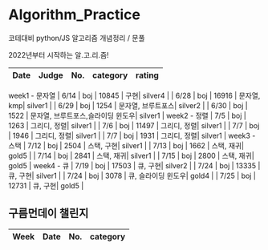 # Algorithm_Practice
코테대비 python/JS 알고리즘 개념정리 / 문풀

2022년부터 시작하는 알.고.리.즘!

| Date |   Judge   | No. | category | rating |
| :---: | :-----: | :------: | :------: | :------: |
week1 - 문자열
| 6/14 | boj | 10845 | 구현| silver4 |
| 6/28 | boj | 16916 | 문자열, kmp| silver1 |
| 6/29 | boj | 1254 | 문자열, 브루트포스| silver2 |
| 6/30 | boj | 1522 | 문자열, 브루트포스,슬라이딩 윈도우| silver1 |
week2 - 정렬
| 7/5 | boj | 1263 | 그리디, 정렬| silver1 |
| 7/6 | boj | 11497 | 그리디, 정렬| silver1 |
| 7/7 | boj | 1946 | 그리디, 정렬| silver1 |
| 7/7 | boj | 1931 | 그리디, 정렬| silver1 |
week3 - 스택
| 7/12 | boj | 2504 | 스택, 구현| silver1 |
| 7/13 | boj | 1662 | 스택, 재귀| gold5 |
| 7/14 | boj | 2841 | 스택, 재귀| silver1 |
| 7/15 | boj | 2800 | 스택, 재귀| gold5 |
week4 - 큐
| 7/19 | boj | 17503 | 큐, 구현| silver2 |
| 7/24 | boj | 13335 | 큐, 구현| silver1 |
| 7/24 | boj | 3078 | 큐, 슬라이딩 윈도우| gold4 |
| 7/25 | boj | 12731 | 큐, 구현| gold5 |

## 구름먼데이 챌린지

| Week |   Date   | No. | category | 
| :---: | :-----: | :------: | :------: | 

